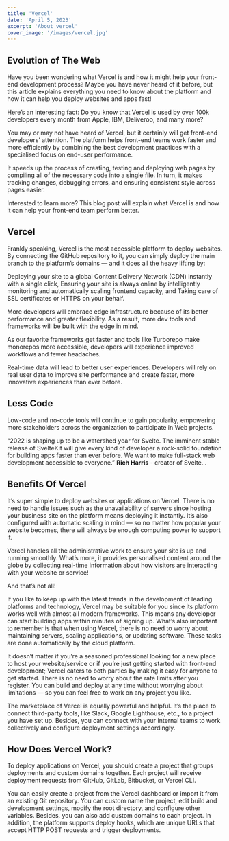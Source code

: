 ```yaml
---
title: 'Vercel'
date: 'April 5, 2023'
excerpt: 'About vercel'
cover_image: '/images/vercel.jpg'
---
```


## Evolution of The Web

Have you been wondering what Vercel is and how it might help your front-end development process? Maybe you have never heard of it before, but this article explains everything you need to know about the platform and how it can help you deploy websites and apps fast!

Here’s an interesting fact: Do you know that Vercel is used by over 100k developers every month from Apple, IBM, Deliveroo, and many more?

You may or may not have heard of Vercel, but it certainly will get front-end developers’ attention. The platform helps front-end teams work faster and more efficiently by combining the best development practices with a specialised focus on end-user performance.

It speeds up the process of creating, testing and deploying web pages by compiling all of the necessary code into a single file. In turn, it makes tracking changes, debugging errors, and ensuring consistent style across pages easier.

Interested to learn more? This blog post will explain what Vercel is and how it can help your front-end team perform better.

## Vercel

Frankly speaking, Vercel is the most accessible platform to deploy websites. By connecting the GitHub repository to it, you can simply deploy the main branch to the platform’s domains — and it does all the heavy lifting by:

Deploying your site to a global Content Delivery Network (CDN) instantly with a single click,
Ensuring your site is always online by intelligently monitoring and automatically scaling frontend capacity, and
Taking care of SSL certificates or HTTPS on your behalf.

More developers will embrace edge infrastructure because of its better performance and greater flexibility. As a result, more dev tools and frameworks will be built with the edge in mind.

As our favorite frameworks get faster and tools like Turborepo make monorepos more accessible, developers will experience improved workflows and fewer headaches.

Real-time data will lead to better user experiences.
Developers will rely on real user data to improve site performance and create faster, more innovative experiences than ever before.

## Less Code

Low-code and no-code tools will continue to gain popularity, empowering more stakeholders across the organization to participate in Web projects.

“2022 is shaping up to be a watershed year for Svelte. The imminent stable release of SvelteKit will give every kind of developer a rock-solid foundation for building apps faster than ever before. We want to make full-stack web development accessible to everyone.”
**Rich Harris** - creator of Svelte...

## Benefits Of Vercel

It’s super simple to deploy websites or applications on Vercel. There is no need to handle issues such as the unavailability of servers since hosting your business site on the platform means deploying it instantly. It’s also configured with automatic scaling in mind — so no matter how popular your website becomes, there will always be enough computing power to support it.

Vercel handles all the administrative work to ensure your site is up and running smoothly. What’s more, it provides personalised content around the globe by collecting real-time information about how visitors are interacting with your website or service!

And that’s not all!

If you like to keep up with the latest trends in the development of leading platforms and technology, Vercel may be suitable for you since its platform works well with almost all modern frameworks. This means any developer can start building apps within minutes of signing up. What’s also important to remember is that when using Vercel, there is no need to worry about maintaining servers, scaling applications, or updating software. These tasks are done automatically by the cloud platform.

It doesn’t matter if you’re a seasoned professional looking for a new place to host your website/service or if you’re just getting started with front-end development; Vercel caters to both parties by making it easy for anyone to get started. There is no need to worry about the rate limits after you register. You can build and deploy at any time without worrying about limitations — so you can feel free to work on any project you like.

The marketplace of Vercel is equally powerful and helpful. It’s the place to connect third-party tools, like Slack, Google Lighthouse, etc., to a project you have set up. Besides, you can connect with your internal teams to work collectively and configure deployment settings accordingly.

## How Does Vercel Work?

To deploy applications on Vercel, you should create a project that groups deployments and custom domains together. Each project will receive deployment requests from GitHub, GitLab, Bitbucket, or Vercel CLI.

You can easily create a project from the Vercel dashboard or import it from an existing Git repository. You can custom name the project, edit build and development settings, modify the root directory, and configure other variables. Besides, you can also add custom domains to each project. In addition, the platform supports deploy hooks, which are unique URLs that accept HTTP POST requests and trigger deployments.
